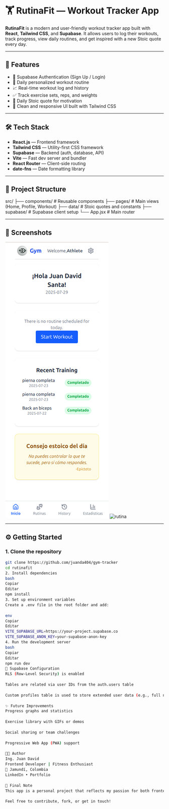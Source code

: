 # 🏋️ RutinaFit — Workout Tracker App

**RutinaFit** is a modern and user-friendly workout tracker app built with **React**, **Tailwind CSS**, and **Supabase**. It allows users to log their workouts, track progress, view daily routines, and get inspired with a new Stoic quote every day.

---

## 🚀 Features

- 🔐 Supabase Authentication (Sign Up / Login)
- 📅 Daily personalized workout routine
- 📈 Real-time workout log and history
- ✅ Track exercise sets, reps, and weights
- 💬 Daily Stoic quote for motivation
- 🎨 Clean and responsive UI built with Tailwind CSS

---

## 🛠️ Tech Stack

- **React.js** — Frontend framework  
- **Tailwind CSS** — Utility-first CSS framework  
- **Supabase** — Backend (auth, database, API)  
- **Vite** — Fast dev server and bundler  
- **React Router** — Client-side routing  
- **date-fns** — Date formatting library

---

## 📁 Project Structure

src/
├── components/ # Reusable components
├── pages/ # Main views (Home, Profile, Workout)
├── data/ # Stoic quotes and constants
├── supabase/ # Supabase client setup
└── App.jsx # Main router



---

## 📸 Screenshots

![Inicio](src/assets/screenshots/inicio.png)
![rutina](src/assets/screenshots/rutinas.png)

---

## ⚙️ Getting Started

### 1. Clone the repository

```bash
git clone https://github.com/juanda404/gym-tracker
cd rutinafit
2. Install dependencies
bash
Copiar
Editar
npm install
3. Set up environment variables
Create a .env file in the root folder and add:

env
Copiar
Editar
VITE_SUPABASE_URL=https://your-project.supabase.co
VITE_SUPABASE_ANON_KEY=your-supabase-anon-key
4. Run the development server
bash
Copiar
Editar
npm run dev
🔐 Supabase Configuration
RLS (Row-Level Security) is enabled

Tables are related via user IDs from the auth.users table

Custom profiles table is used to store extended user data (e.g., full name)

✨ Future Improvements
Progress graphs and statistics

Exercise library with GIFs or demos

Social sharing or team challenges

Progressive Web App (PWA) support

👨‍💻 Author
Ing. Juan David
Frontend Developer | Fitness Enthusiast
📍 Jamundí, Colombia
LinkedIn • Portfolio

📌 Final Note
This app is a personal project that reflects my passion for both frontend development and fitness. Built with love, discipline, and some Stoic wisdom.

Feel free to contribute, fork, or get in touch!



